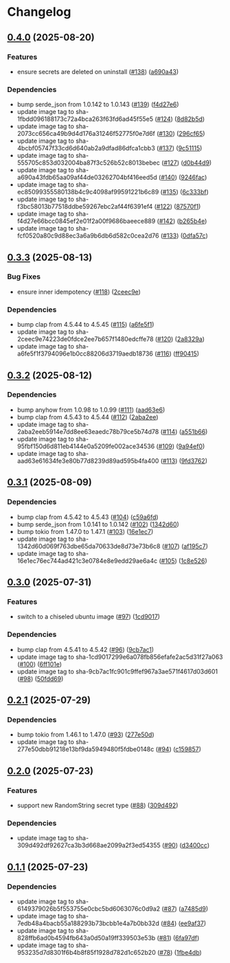 # Changelog

## [0.4.0](https://github.com/jneuff/idempotent-secrets/compare/v0.3.3...v0.4.0) (2025-08-20)


### Features

* ensure secrets are deleted on uninstall ([#138](https://github.com/jneuff/idempotent-secrets/issues/138)) ([a690a43](https://github.com/jneuff/idempotent-secrets/commit/a690a43fdb65aa09af44de03262704bf416eed5d))


### Dependencies

* bump serde_json from 1.0.142 to 1.0.143 ([#139](https://github.com/jneuff/idempotent-secrets/issues/139)) ([f4d27e6](https://github.com/jneuff/idempotent-secrets/commit/f4d27e66bcc0845ef2e01f2a00f9686baeece889))
* update image tag to sha-1fbdd096188173c72a4bca263f63fd6ad45f55e5 ([#124](https://github.com/jneuff/idempotent-secrets/issues/124)) ([8d82b5d](https://github.com/jneuff/idempotent-secrets/commit/8d82b5df82c3af524f5facb06a64a6e26c5d79cf))
* update image tag to sha-2073cc656ca49b9d4d176a31246f52775f0e7d6f ([#130](https://github.com/jneuff/idempotent-secrets/issues/130)) ([296cf65](https://github.com/jneuff/idempotent-secrets/commit/296cf655e47393fef14742c5783cba1ea2b53bfc))
* update image tag to sha-4bcbf05747f33cd6d640ab2a9dfad86dfca1cbb3 ([#137](https://github.com/jneuff/idempotent-secrets/issues/137)) ([9c51115](https://github.com/jneuff/idempotent-secrets/commit/9c511151696e3114526e139fe0f96b631d4c8484))
* update image tag to sha-555705c853d032004ba87f3c526b52c8013bebec ([#127](https://github.com/jneuff/idempotent-secrets/issues/127)) ([d0b44d9](https://github.com/jneuff/idempotent-secrets/commit/d0b44d9ad6d16f99bb9d30a80bc3d4864a1c8872))
* update image tag to sha-a690a43fdb65aa09af44de03262704bf416eed5d ([#140](https://github.com/jneuff/idempotent-secrets/issues/140)) ([9246fac](https://github.com/jneuff/idempotent-secrets/commit/9246fac77302496d4eb522708e0db4193e3300b2))
* update image tag to sha-ec85099355580138b4c9c4098af99591221b6c89 ([#135](https://github.com/jneuff/idempotent-secrets/issues/135)) ([6c333bf](https://github.com/jneuff/idempotent-secrets/commit/6c333bf2c6a2c47fc36fbad11b573592c903ae35))
* update image tag to sha-f3bc58013b77518ddbe59267ebc2af44f6391ef4 ([#122](https://github.com/jneuff/idempotent-secrets/issues/122)) ([87570f1](https://github.com/jneuff/idempotent-secrets/commit/87570f149d3eab12d13987ed977f23c536630c1c))
* update image tag to sha-f4d27e66bcc0845ef2e01f2a00f9686baeece889 ([#142](https://github.com/jneuff/idempotent-secrets/issues/142)) ([b265b4e](https://github.com/jneuff/idempotent-secrets/commit/b265b4e56c7a4862298159f1c518167c850b8cfd))
* update image tag to sha-fcf0520a80c9d88ec3a6a9b6db6d582c0cea2d76 ([#133](https://github.com/jneuff/idempotent-secrets/issues/133)) ([0dfa57c](https://github.com/jneuff/idempotent-secrets/commit/0dfa57c35f27799edf81d436fc2f39355d995c0b))

## [0.3.3](https://github.com/jneuff/idempotent-secrets/compare/v0.3.2...v0.3.3) (2025-08-13)


### Bug Fixes

* ensure inner idempotency ([#118](https://github.com/jneuff/idempotent-secrets/issues/118)) ([2ceec9e](https://github.com/jneuff/idempotent-secrets/commit/2ceec9e74223de0fdce2ee7b657f1480edcffe78))


### Dependencies

* bump clap from 4.5.44 to 4.5.45 ([#115](https://github.com/jneuff/idempotent-secrets/issues/115)) ([a6fe5f1](https://github.com/jneuff/idempotent-secrets/commit/a6fe5f1f3794096e1b0cc88206d3719aedb18736))
* update image tag to sha-2ceec9e74223de0fdce2ee7b657f1480edcffe78 ([#120](https://github.com/jneuff/idempotent-secrets/issues/120)) ([2a8329a](https://github.com/jneuff/idempotent-secrets/commit/2a8329add85f5f4fa989e8b43090b9c8415da499))
* update image tag to sha-a6fe5f1f3794096e1b0cc88206d3719aedb18736 ([#116](https://github.com/jneuff/idempotent-secrets/issues/116)) ([ff90415](https://github.com/jneuff/idempotent-secrets/commit/ff90415768ce2129eacbad62c501e8730a1d608f))

## [0.3.2](https://github.com/jneuff/idempotent-secrets/compare/v0.3.1...v0.3.2) (2025-08-12)


### Dependencies

* bump anyhow from 1.0.98 to 1.0.99 ([#111](https://github.com/jneuff/idempotent-secrets/issues/111)) ([aad63e6](https://github.com/jneuff/idempotent-secrets/commit/aad63e61634fe3e80b77d8239d89ad595b4fa400))
* bump clap from 4.5.43 to 4.5.44 ([#112](https://github.com/jneuff/idempotent-secrets/issues/112)) ([2aba2ee](https://github.com/jneuff/idempotent-secrets/commit/2aba2eeb5914e7dd8ee63eaedc78b79ce5b74d78))
* update image tag to sha-2aba2eeb5914e7dd8ee63eaedc78b79ce5b74d78 ([#114](https://github.com/jneuff/idempotent-secrets/issues/114)) ([a551b66](https://github.com/jneuff/idempotent-secrets/commit/a551b66a866d078a1083925e4c2ac2fed486ea37))
* update image tag to sha-95fbf150d6d811eb4144e0a5209fe002ace34536 ([#109](https://github.com/jneuff/idempotent-secrets/issues/109)) ([9a94ef0](https://github.com/jneuff/idempotent-secrets/commit/9a94ef01d686c33b705c6beeef74c1c1cc0bc17c))
* update image tag to sha-aad63e61634fe3e80b77d8239d89ad595b4fa400 ([#113](https://github.com/jneuff/idempotent-secrets/issues/113)) ([9fd3762](https://github.com/jneuff/idempotent-secrets/commit/9fd37628c91d882a8703b8a0d466e365cf1dcbef))

## [0.3.1](https://github.com/jneuff/idempotent-secrets/compare/v0.3.0...v0.3.1) (2025-08-09)


### Dependencies

* bump clap from 4.5.42 to 4.5.43 ([#104](https://github.com/jneuff/idempotent-secrets/issues/104)) ([c59a6fd](https://github.com/jneuff/idempotent-secrets/commit/c59a6fd726ee4a34941217d17f625dcabafc5c99))
* bump serde_json from 1.0.141 to 1.0.142 ([#102](https://github.com/jneuff/idempotent-secrets/issues/102)) ([1342d60](https://github.com/jneuff/idempotent-secrets/commit/1342d60d069f763dbe65da70633de8d73e73b6c8))
* bump tokio from 1.47.0 to 1.47.1 ([#103](https://github.com/jneuff/idempotent-secrets/issues/103)) ([16e1ec7](https://github.com/jneuff/idempotent-secrets/commit/16e1ec76ec744ad421c3e0784e8e9edd29ae6a4c))
* update image tag to sha-1342d60d069f763dbe65da70633de8d73e73b6c8 ([#107](https://github.com/jneuff/idempotent-secrets/issues/107)) ([af195c7](https://github.com/jneuff/idempotent-secrets/commit/af195c756e37f17e63ad9b4f62fd448776c83bf8))
* update image tag to sha-16e1ec76ec744ad421c3e0784e8e9edd29ae6a4c ([#105](https://github.com/jneuff/idempotent-secrets/issues/105)) ([1c8e526](https://github.com/jneuff/idempotent-secrets/commit/1c8e526a8ed0ec8a8aa9134036a65f0a075a724d))

## [0.3.0](https://github.com/jneuff/idempotent-secrets/compare/v0.2.1...v0.3.0) (2025-07-31)


### Features

* switch to a chiseled ubuntu image ([#97](https://github.com/jneuff/idempotent-secrets/issues/97)) ([1cd9017](https://github.com/jneuff/idempotent-secrets/commit/1cd9017299e6a078fb856efafe2ac5d31f27a063))


### Dependencies

* bump clap from 4.5.41 to 4.5.42 ([#96](https://github.com/jneuff/idempotent-secrets/issues/96)) ([9cb7ac1](https://github.com/jneuff/idempotent-secrets/commit/9cb7ac1fc901c9ffef967a3ae571f4617d03d601))
* update image tag to sha-1cd9017299e6a078fb856efafe2ac5d31f27a063 ([#100](https://github.com/jneuff/idempotent-secrets/issues/100)) ([6ff101e](https://github.com/jneuff/idempotent-secrets/commit/6ff101efc7de62ef2d2c3c9d32dc3b292ba1ee0b))
* update image tag to sha-9cb7ac1fc901c9ffef967a3ae571f4617d03d601 ([#98](https://github.com/jneuff/idempotent-secrets/issues/98)) ([50fdd69](https://github.com/jneuff/idempotent-secrets/commit/50fdd69a8b6237f614f477edc35297dd8f883ad7))

## [0.2.1](https://github.com/jneuff/idempotent-secrets/compare/v0.2.0...v0.2.1) (2025-07-29)


### Dependencies

* bump tokio from 1.46.1 to 1.47.0 ([#93](https://github.com/jneuff/idempotent-secrets/issues/93)) ([277e50d](https://github.com/jneuff/idempotent-secrets/commit/277e50dbb91218e13bf9da5949480f5fdbe0148c))
* update image tag to sha-277e50dbb91218e13bf9da5949480f5fdbe0148c ([#94](https://github.com/jneuff/idempotent-secrets/issues/94)) ([c159857](https://github.com/jneuff/idempotent-secrets/commit/c159857b33e6c99a146a8234182aefd5ccb15a4c))

## [0.2.0](https://github.com/jneuff/idempotent-secrets/compare/v0.1.1...v0.2.0) (2025-07-23)


### Features

* support new RandomString secret type ([#88](https://github.com/jneuff/idempotent-secrets/issues/88)) ([309d492](https://github.com/jneuff/idempotent-secrets/commit/309d492df92627ca3b3d668ae2099a2f3ed54355))


### Dependencies

* update image tag to sha-309d492df92627ca3b3d668ae2099a2f3ed54355 ([#90](https://github.com/jneuff/idempotent-secrets/issues/90)) ([d3400cc](https://github.com/jneuff/idempotent-secrets/commit/d3400cc167e8b1348b6d0c238e4976d1f3f902f8))

## [0.1.1](https://github.com/jneuff/idempotent-secrets/compare/v0.1.0...v0.1.1) (2025-07-23)


### Dependencies

* update image tag to sha-6149379026b5f553755e0cbc5bd6063076c0d9a2 ([#87](https://github.com/jneuff/idempotent-secrets/issues/87)) ([a7485d9](https://github.com/jneuff/idempotent-secrets/commit/a7485d924737e7bc0793c0808aca636db2deb7a5))
* update image tag to sha-7edb48a4bacb55a188293b73bcbb1e4a7b0bb32d ([#84](https://github.com/jneuff/idempotent-secrets/issues/84)) ([ee9af37](https://github.com/jneuff/idempotent-secrets/commit/ee9af37e0093616260cf966a58cc6cbd8786ba95))
* update image tag to sha-828ffb6ad0b4594fb643a0d50a19ff339503e53b ([#81](https://github.com/jneuff/idempotent-secrets/issues/81)) ([6fa97df](https://github.com/jneuff/idempotent-secrets/commit/6fa97df9b9e7f1aca95d9d054908d30155fc82aa))
* update image tag to sha-953235d7d8301f6b4b8f85f1928d782d1c652b20 ([#78](https://github.com/jneuff/idempotent-secrets/issues/78)) ([1fbe4db](https://github.com/jneuff/idempotent-secrets/commit/1fbe4db985b971100d51d18597600a8e9997b5c7))

